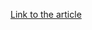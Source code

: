 [Link to the article](https://www.welivesecurity.com/en/eset-research/telekopye-chamber-neanderthals-secrets/)
